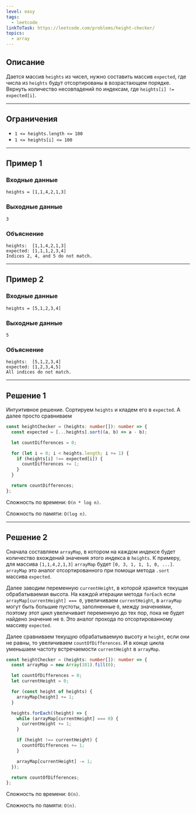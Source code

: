 ```yaml
---
level: easy
tags:
  - leetcode
linkToTask: https://leetcode.com/problems/height-checker/
topics:
  - array
---
```

## Описание

Дается массив `heights` из чисел, нужно составить массив `expected`, где числа из `heights` будут отсортированы в возрастающем порядке. Вернуть количество несовпадений по индексам, где `heights[i] != expected[i]`.

---
## Ограничения

- `1 <= heights.length <= 100`
- `1 <= heights[i] <= 100`

---
## Пример 1

### Входные данные

```
heights = [1,1,4,2,1,3]
```
### Выходные данные

```
3
```
### Объяснение

```
heights:  [1,1,4,2,1,3]
expected: [1,1,1,2,3,4]
Indices 2, 4, and 5 do not match.
```

---
## Пример 2

### Входные данные

```
heights = [5,1,2,3,4]
```
### Выходные данные

```
5
```
### Объяснение

```
heights:  [5,1,2,3,4]
expected: [1,2,3,4,5]
All indices do not match.
```

---
## Решение 1

Интуитивное решение. Сортируем `heights` и кладем его в `expected`. А далее просто сравниваем 

```typescript
const heightChecker = (heights: number[]): number => {
  const expected = [...heights].sort((a, b) => a - b);

  let countDifferences = 0;

  for (let i = 0; i < heights.length; i += 1) {
    if (heights[i] !== expected[i]) {
      countDifferences += 1;
    }
  }

  return countDifferences;
};
```

Сложность по времени: `O(n * log n)`.

Сложность по памяти: `O(log n)`.

---
## Решение 2

Сначала составляем `arrayMap`, в котором на каждом индексе будет количество вхождений значения этого индекса в `heights`. К примеру, для массива `[1,1,4,2,1,3]` `arrayMap` будет `[0, 3, 1, 1, 1, 0, ...]`. `arrayMap` это аналог отсортированного при помощи метода `.sort` массива `expected`.

Далее заводим переменную `currentHeight`, в которой хранится текущая обрабатываемая высота. На каждой итерации метода `forEach` если `arrayMap[currentHeight] === 0`, увеличиваем `currentHeight`, в `arrayMap` могут быть большие пустоты, заполненные `0`, между значениями, поэтому этот цикл увеличивает переменную до тех пор, пока не будет найдено значение не `0`. Это аналог прохода по отсортированному массиву `expected`.

Далее сравниваем текущую обрабатываемую высоту и `height`, если они не равны, то увеличиваем `countOfDifferences`. И в конце цикла уменьшаем частоту встречаемости  `currentHeight` в `arrayMap`.

```typescript
const heightChecker = (heights: number[]): number => {
  const arrayMap = new Array(101).fill(0);

  let countOfDifferences = 0;
  let currentHeight = 0;

  for (const height of heights) {
    arrayMap[height] += 1;
  }

  heights.forEach((height) => {
    while (arrayMap[currentHeight] === 0) {
      currentHeight += 1;
    }

    if (height !== currentHeight) {
      countOfDifferences += 1;
    }

    arrayMap[currentHeight] -= 1;
  });

  return countOfDifferences;
};
```

Сложность по времени: `O(n)`.

Сложность по памяти: `O(n)`.